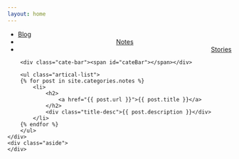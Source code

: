 ```yaml
---
layout: home
---
```


<div class="index-content notes">
    <div class="section">
        <ul class="artical-cate">
            <li><a href="https://www.weihaisheng.com/"><span>Blog</span></a></li>
            <li class="on" style="text-align:center"><a href="https://www.weihaisheng.com/Notes"><span>Notes</span></a></li>
            <li style="text-align:right"><a href="https://www.weihaisheng.com/Stories"><span>Stories</span></a></li>
        </ul>

        <div class="cate-bar"><span id="cateBar"></span></div>

        <ul class="artical-list">
        {% for post in site.categories.notes %}
            <li>
                <h2>
                    <a href="{{ post.url }}">{{ post.title }}</a>
                </h2>
                <div class="title-desc">{{ post.description }}</div>
            </li>
        {% endfor %}
        </ul>
    </div>
    <div class="aside">
    </div>
</div>


